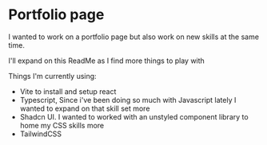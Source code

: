 # Portfolio page

I wanted to work on a portfolio page but also work on new skills at the same time.

I'll expand on this ReadMe as I find more things to play with

Things I'm currently using:

- Vite to install and setup react
- Typescript, Since i've been doing so much with Javascript lately I wanted to expand on that skill set more
- Shadcn UI. I wanted to worked with an unstyled component library to home my CSS skills more
- TailwindCSS
